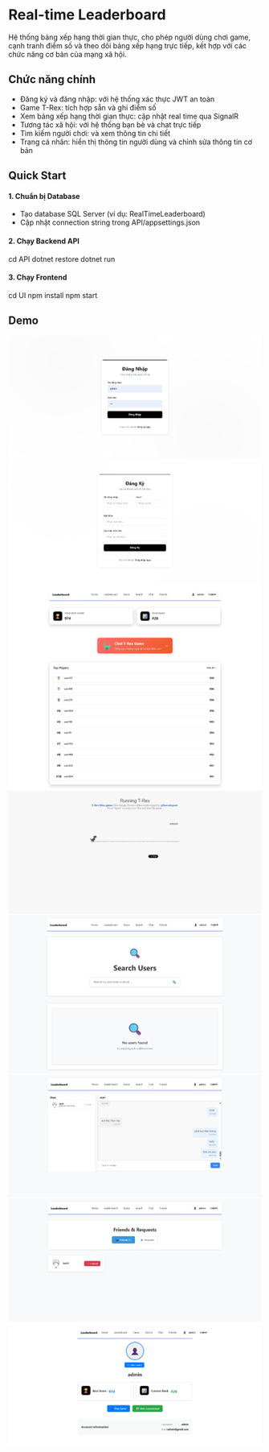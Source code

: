 # Real-time Leaderboard

Hệ thống bảng xếp hạng thời gian thực, cho phép người dùng chơi game, cạnh tranh điểm số và theo dõi bảng xếp hạng trực tiếp, kết hợp với các chức năng cơ bản của mạng xã hội.

## Chức năng chính

- Đăng ký và đăng nhập: với hệ thống xác thực JWT an toàn
- Game T-Rex: tích hợp sẵn và ghi điểm số
- Xem bảng xếp hạng thời gian thực: cập nhật real time qua SignalR
- Tương tác xã hội: với hệ thống bạn bè và chat trực tiếp
- Tìm kiếm người chơi: và xem thông tin chi tiết
- Trang cá nhân: hiển thị thông tin người dùng và chỉnh sửa thông tin cơ bản

## Quick Start

#### 1. Chuẩn bị Database

- Tạo database SQL Server (ví dụ: RealTimeLeaderboard)
- Cập nhật connection string trong API/appsettings.json

#### 2. Chạy Backend API

cd API
dotnet restore
dotnet run

#### 3. Chạy Frontend

cd UI
npm install
npm start

## Demo
![alt text](Real-time-Leaderboard/DemoPhoto/image.png)
![alt text](Real-time-Leaderboard/DemoPhoto/image1.png)
![alt text](Real-time-Leaderboard/DemoPhoto/image2.png)
![alt text](Real-time-Leaderboard/DemoPhoto/image3.png)
![alt text](Real-time-Leaderboard/DemoPhoto/image4.png)
![alt text](Real-time-Leaderboard/DemoPhoto/image5.png)
![alt text](Real-time-Leaderboard/DemoPhoto/image6.png)
![alt text](Real-time-Leaderboard/DemoPhoto/image7.png)

